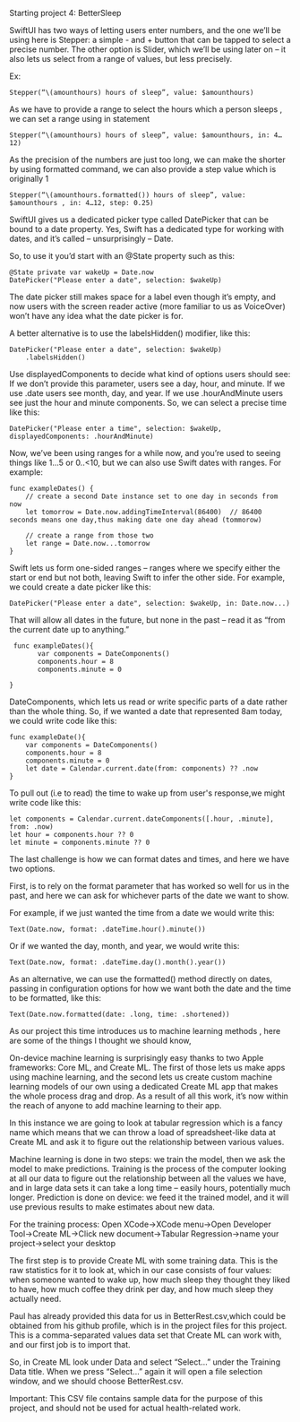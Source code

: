 Starting project 4: BetterSleep

SwiftUI has two ways of letting users enter numbers, and the one we’ll be using here is Stepper: a simple - and + button that can be tapped to select a precise number. The other option is Slider, which we’ll be using later on – it also lets us select from a range of values, but less precisely.

Ex:
```
Stepper(“\(amounthours) hours of sleep”, value: $amounthours)
```

As we have to provide a range to select the hours which a person sleeps , we can set a range using in statement
```
Stepper(“\(amounthours) hours of sleep”, value: $amounthours, in: 4…12)
```

As the precision of the numbers are just too long, we can make the shorter by using formatted command, we can also provide a step value which is originally 1
```
Stepper(“\(amounthours.formatted()) hours of sleep”, value: $amounthours , in: 4…12, step: 0.25)
```

SwiftUI gives us a dedicated picker type called DatePicker that can be bound to a date property. Yes, Swift has a dedicated type for working with dates, and it’s called – unsurprisingly – Date.

So, to use it you’d start with an @State property such as this:
```
@State private var wakeUp = Date.now
DatePicker("Please enter a date", selection: $wakeUp)
```

The date picker still makes space for a label even though it’s empty, and now users with the screen reader active (more familiar to us as VoiceOver) won’t have any idea what the date picker is for.

A better alternative is to use the labelsHidden() modifier, like this:
```
DatePicker("Please enter a date", selection: $wakeUp)
    .labelsHidden()
```


Use displayedComponents to decide what kind of options users should see:
If we don’t provide this parameter, users see a day, hour, and minute.
If we use .date users see month, day, and year.
If we use .hourAndMinute users see just the hour and minute components.
So, we can select a precise time like this:
```
DatePicker("Please enter a time", selection: $wakeUp, displayedComponents: .hourAndMinute)
```

Now, we’ve been using ranges for a while now, and you’re used to seeing things like 1...5 or 0..<10, but we can also use Swift dates with ranges. For example:
```
func exampleDates() {
    // create a second Date instance set to one day in seconds from now
    let tomorrow = Date.now.addingTimeInterval(86400)  // 86400 seconds means one day,thus making date one day ahead (tommorow)

    // create a range from those two
    let range = Date.now...tomorrow
}
```
Swift lets us form one-sided ranges – ranges where we specify either the start or end but not both, leaving Swift to infer the other side.
For example, we could create a date picker like this:
```
DatePicker("Please enter a date", selection: $wakeUp, in: Date.now...)
```
That will allow all dates in the future, but none in the past – read it as “from the current date up to anything.”
```
 func exampleDates(){
       var components = DateComponents()
       components.hour = 8
       components.minute = 0

}
```
DateComponents, which lets us read or write specific parts of a date rather than the whole thing.
So, if we wanted a date that represented 8am today, we could write code like this:
```
func exampleDate(){
    var components = DateComponents()
    components.hour = 8
    components.minute = 0
    let date = Calendar.current.date(from: components) ?? .now
}
```
To pull out (i.e to read) the time to wake up from user's response,we might write code like this:
```
let components = Calendar.current.dateComponents([.hour, .minute], from: .now)
let hour = components.hour ?? 0
let minute = components.minute ?? 0
```

The last challenge is how we can format dates and times, and here we have two options.

First, is to rely on the format parameter that has worked so well for us in the past, and here we can ask for whichever parts of the date we want to show.

For example, if we just wanted the time from a date we would write this:
```
Text(Date.now, format: .dateTime.hour().minute())
```
Or if we wanted the day, month, and year, we would write this:
```
Text(Date.now, format: .dateTime.day().month().year())
```
As an alternative, we can use the formatted() method directly on dates, passing in configuration options for how we want both the date and the time to be formatted, like this:
```
Text(Date.now.formatted(date: .long, time: .shortened))
```
As our project this time introduces us to machine learning methods , here are some of the things I thought we should know,

On-device machine learning is surprisingly easy thanks to two Apple frameworks: Core ML, and Create ML. The first of those lets us make apps using machine learning, and the second lets us create custom machine learning models of our own using a dedicated Create ML app that makes the whole process drag and drop. As a result of all this work, it’s now within the reach of anyone to add machine learning to their app.

In this instance we are going to look at tabular regression which is a fancy name which means  that we can throw a load of spreadsheet-like data at Create ML and ask it to figure out the relationship between various values.

Machine learning is done in two steps: we train the model, then we ask the model to make predictions. 
Training is the process of the computer looking at all our data to figure out the relationship between all the values we have, and in large data sets it can take a long time – easily hours, potentially much longer. Prediction is done on device: we feed it the trained model, and it will use previous results to make estimates about new data.

For the training process:
Open XCode->XCode menu->Open Developer Tool->Create ML->Click new document->Tabular Regression->name your project->select your desktop

The first step is to provide Create ML with some training data. This is the raw statistics for it to look at, which in our case consists of four values: when someone wanted to wake up, how much sleep they thought they liked to have, how much coffee they drink per day, and how much sleep they actually need.

Paul has already provided this data for us in BetterRest.csv,which could be obtained from his github profile, which is in the project files for this project. This is a comma-separated values data set that Create ML can work with, and our first job is to import that.

So, in Create ML look under Data and select “Select…” under the Training Data title. When we press “Select…” again it will open a file selection window, and we should choose BetterRest.csv.

Important: This CSV file contains sample data for the purpose of this project, and should not be used for actual health-related work.









